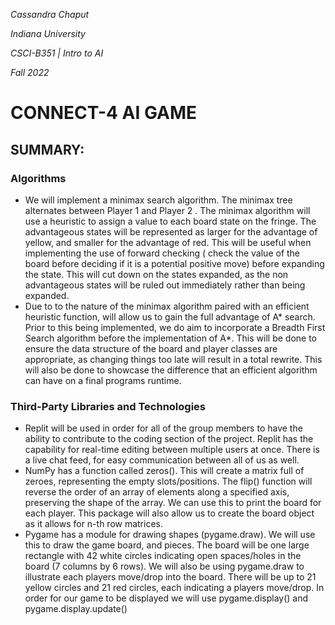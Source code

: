 *Cassandra Chaput*

*Indiana University*

*CSCI-B351 | Intro to AI*

*Fall 2022*


# CONNECT-4 AI GAME

## SUMMARY:

### Algorithms
- We will implement a minimax search algorithm. The minimax tree alternates between Player 1 and Player 2 . The minimax algorithm will use a heuristic to assign a value to each board state on the fringe. The advantageous states will be represented as larger for the advantage of yellow, and smaller for the advantage of red. This will be useful when implementing the use of forward checking ( check the value of the board before deciding if it is a potential positive move) before expanding the state. This will cut down on the states expanded, as the non advantageous states will be ruled out immediately rather than being expanded. 
- Due to to the nature of the minimax algorithm paired with an efficient heuristic function, will allow us to gain the full advantage of A* search. Prior to this being implemented, we do aim to incorporate a Breadth First Search algorithm before the implementation of A*. This will be done to ensure the data structure of the board and player classes are appropriate, as changing things too late will result in a total rewrite. This will also be done to showcase the difference that an efficient algorithm can have on a final programs runtime.

### Third-Party Libraries and Technologies
- Replit will be used in order for all of the group members to have the ability to contribute to the coding section of the project. Replit has the capability for real-time editing between multiple users at once. There is a live chat feed, for easy communication between all of us as well. 
- NumPy has a function called zeros(). This will create a matrix full of zeroes, representing the empty slots/positions. The flip() function will reverse the order of an array of elements along a specified axis, preserving the shape of the array. We can use this to print the board for each player. This package will also allow us to create the board object as it allows for n-th row matrices. 
- Pygame has a module for drawing shapes (pygame.draw). We will use this to draw the game board, and pieces. The board will be one large rectangle with 42 white circles indicating open spaces/holes in the board (7 columns by 6 rows). We will also be using pygame.draw to illustrate each players move/drop into the board. There will be up to 21 yellow circles and 21 red circles, each indicating a players move/drop. In order for our game to be displayed we will use pygame.display() and pygame.display.update()